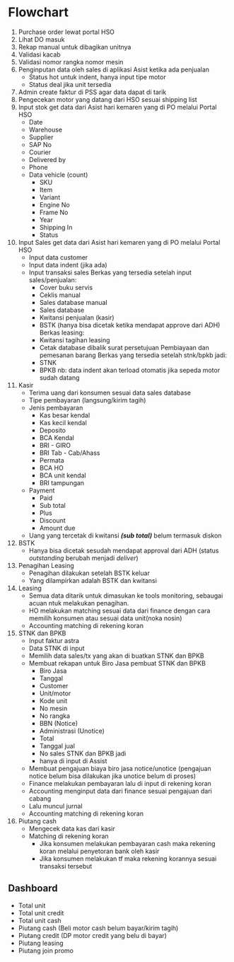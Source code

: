 # Flowchart

1. Purchase order lewat portal HSO
2. Lihat DO masuk
3. Rekap manual untuk dibagikan unitnya
4. Validasi kacab
5. Validasi nomor rangka nomor mesin
6. Penginputan data oleh sales di aplikasi Asist ketika ada penjualan
   - Status hot untuk indent, hanya input tipe motor
   - Status deal jika unit tersedia
7. Admin create faktur di PSS agar data dapat di tarik
8. Pengecekan motor yang datang dari HSO sesuai shipping list
9. Input stok get data dari Asist hari kemaren yang di PO melalui Portal HSO
   - Date
   - Warehouse
   - Supplier
   - SAP No
   - Courier
   - Delivered by
   - Phone
   - Data vehicle (count)
     - SKU
     - Item
     - Variant
     - Engine No
     - Frame No
     - Year
     - Shipping In
     - Status
10. Input Sales get data dari Asist hari kemaren yang di PO melalui Portal HSO
    - Input data customer
    - Input data indent (jika ada)
    - Input transaksi sales
      Berkas yang tersedia setelah input sales/penjualan:
      - Cover buku servis
      - Ceklis manual
      - Sales database manual
      - Sales database
      - Kwitansi penjualan (kasir)
      - BSTK (hanya bisa dicetak ketika mendapat approve dari ADH)
      Berkas leasing:
      - Kwitansi tagihan leasing
      - Cetak database dibalik surat persetujuan Pembiayaan dan pemesanan barang
      Berkas yang tersedia setelah stnk/bpkb jadi:
      - STNK
      - BPKB
        nb: data indent akan terload otomatis jika sepeda motor sudah datang
11. Kasir
    - Terima uang dari konsumen sesuai data sales database
    - Tipe pembayaran (langsung/kirim tagih)
    - Jenis pembayaran
      - Kas besar kendal
      - Kas kecil kendal
      - Deposito
      - BCA Kendal
      - BRI - GIRO
      - BRI Tab - Cab/Ahass
      - Permata
      - BCA HO
      - BCA unit kendal
      - BRI tampungan
    - Payment
      - Paid
      - Sub total
      - Plus
      - Discount
      - Amount due
    - Uang yang tercetak di kwitansi ***(sub total)*** belum termasuk diskon
12. BSTK
    - Hanya bisa dicetak sesudah mendapat approval dari ADH (status *outstanding* berubah menjadi *deliver*)
13. Penagihan Leasing
    - Penagihan dilakukan setelah BSTK keluar
    - Yang dilampirkan adalah BSTK dan kwitansi
14. Leasing
    - Semua data ditarik untuk dimasukan ke tools monitoring, sebaugai acuan ntuk melakukan penagihan.
    - HO melakukan matching sesuai data dari finance dengan cara memilih konsumen atau sesuai data unit(noka nosin)
    - Accounting matching di rekening koran
15. STNK dan BPKB
    - Input faktur astra
    - Data STNK di input
    - Memilih data sales/tx yang akan di buatkan STNK dan BPKB
    - Membuat rekapan untuk Biro Jasa pembuat STNK dan BPKB
      - Biro Jasa
      - Tanggal
      - Customer
      - Unit/motor
      - Kode unit
      - No mesin
      - No rangka
      - BBN (Notice)
      - Administrasi (Unotice)
      - Total
      - Tanggal jual
      - No sales
      STNK dan BPKB jadi
      - hanya di input di Assist
    - Membuat pengajuan biaya biro jasa notice/unotice (pengajuan notice belum bisa dilakukan jika unotice belum di proses)
    - Finance melakukan pembayaran lalu di input di rekening koran
    - Accounting menginput data dari finance sesuai pengajuan dari cabang
    - Lalu muncul jurnal
    - Accounting matching di rekening koran
16. Piutang cash
    - Mengecek data kas dari kasir
    - Matching di rekening koran
      - Jika konsumen melakukan pembayaran cash maka rekening koran melalui penyetoran bank oleh kasir
      - Jika konsumen melakukan tf maka rekening korannya sesuai transaksi tersebut

## Dashboard

- Total unit
- Total unit credit
- Total unit cash
- Piutang cash (Beli motor cash belum bayar/kirim tagih)
- Piutang credit (DP motor credit yang belu di bayar)
- Piutang leasing
- Piutang join promo
